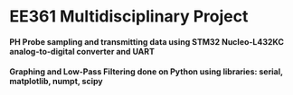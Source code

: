 # EE361 Multidisciplinary Project
#### PH Probe sampling and transmitting data using STM32 Nucleo-L432KC analog-to-digital converter and UART
#### Graphing and Low-Pass Filtering done on Python using libraries: serial, matplotlib, numpt, scipy
